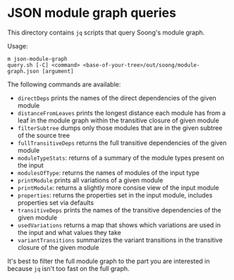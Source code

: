 # JSON module graph queries

This directory contains `jq` scripts that query Soong's module graph.

Usage:

```
m json-module-graph
query.sh [-C] <command> <base-of-your-tree>/out/soong/module-graph.json [argument]
```

The following commands are available:
* `directDeps` prints the names of the direct dependencies of the given module
* `distanceFromLeaves` prints the longest distance each module has from a leaf
  in the module graph within the transitive closure of given module
* `filterSubtree` dumps only those modules that are in the given subtree of the
  source tree
* `fullTransitiveDeps` returns the full transitive dependencies of the given
  module
* `moduleTypeStats`: returns of a summary of the module types present on the
  input
* `modulesOfType`: returns the names of modules of the input type
* `printModule` prints all variations of a given module
* `printModule`: returns a slightly more consise view of the input module
* `properties`: returns the properties set in the input module, includes
  properties set via defaults
* `transitiveDeps` prints the names of the transitive dependencies of the given
  module
* `usedVariations` returns a map that shows which variations are used in the
  input and what values they take
* `variantTransitions`  summarizes the variant transitions in the transitive
  closure of the given module

It's best to filter the full module graph to the part you are interested in
because `jq` isn't too fast on the full graph.
